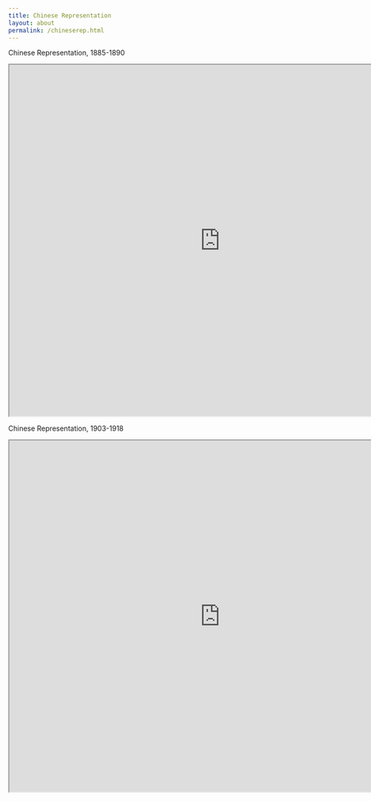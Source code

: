 ```yaml
---
title: Chinese Representation
layout: about
permalink: /chineserep.html
---
```


Chinese Representation, 1885-1890

<iframe style='width: 850px; height: 709px;' src='https://voyant-tools.org/tool/Bubbles/?stopList=keywords-1db8c139d4ad077c21f888b0c9d9eae9&corpus=2ed4615798559188c90036786cb4adaa'></iframe>

Chinese Representation, 1903-1918

<iframe style='width: 850px; height: 709px;' src='https://voyant-tools.org/tool/Bubbles/?stopList=keywords-e777f3591346b98334d3e55ac825e3b5&corpus=5c77ade5dcc1a6b2e6537e4c3edf906e'></iframe>

